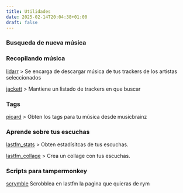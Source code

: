 ```yaml
---
title: Utilidades
date: 2025-02-14T20:04:38+01:00
draft: false
---
```


### Busqueda de nueva música


### Recopilando música

[lidarr](https://lidarr.audio/) > Se encarga de descargar música de tus trackers de los artistas seleccionados

[jackett](https://github.com/Jackett/Jackett) > Mantiene un listado de trackers en que buscar


### Tags

[picard](https://picard.musicbrainz.org/) > Obten los tags para tu música desde musicbrainz




### Aprende sobre tus escuchas

[lastfm_stats](https://lastfmstats.com) > Obten estadísitcas de tus escuchas.

[lastfm_collage](https://lastcollage.io/collage) > Crea un collage con tus escuchas.



### Scripts para tampermonkey

[scrymble](https://greasyfork.org/en/scripts/500052-scrymble) Scrobblea en lastfm la pagina que quieras de rym



